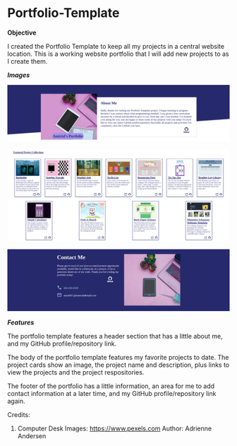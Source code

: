 # Portfolio-Template

**Objective**

I created the Portfolio Template to keep all my projects in a central website location. This is a working website portfolio that I will add new projects to as I create them. 

***Images***

![](images/top.png)

![](images/middle.png)

![](images/bottom.png)

***Features***

The portfolio template features a header section that has a little about me, and my GitHub profile/repository link.

The body of the portfolio template features my favorite projects to date. The project cards show an image, the project name and description, plus links to view the projects and the project respositories. 

The footer of the portfolio has a little information, an area for me to add contact information at a later time, and my GitHub profile/repository link again.


Credits:

1. Computer Desk Images: https://www.pexels.com  Author: Adrienne Andersen